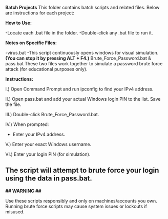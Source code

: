 **Batch Projects**
This folder contains batch scripts and related files. Below are instructions for each project:

**How to Use:**

-Locate each .bat file in the folder.
-Double-click any .bat file to run it.

**Notes on Specific Files:**

-virus.bat
-This script continuously opens windows for visual simulation.
**(You can stop it by pressing ALT + F4.)**
Brute_Force_Password.bat & pass.bat
These two files work together to simulate a password brute force attack (for educational purposes only).

**Instructions:**

I.) Open Command Prompt and run ipconfig to find your IPv4 address.

II.) Open pass.bat and add your actual Windows login PIN to the list. Save the file.

III.) Double-click Brute_Force_Password.bat.

IV.) When prompted:

- Enter your IPv4 address.
  
V.) Enter your exact Windows username.

VI.) Enter your login PIN (for simulation).

The script will attempt to brute force your login using the data in pass.bat.
-----
**## WARNING ##**

Use these scripts responsibly and only on machines/accounts you own.
Running brute force scripts may cause system issues or lockouts if misused.
